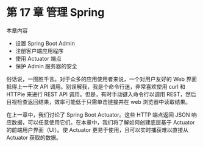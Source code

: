 # 第 17 章 管理 Spring

本章内容

* 设置 Spring Boot Admin
* 注册客户端应用程序
* 使用 Actuator 端点
* 保护 Admin 服务器的安全

俗话说，一图胜千言。对于众多的应用使用者来说，一个对用户友好的 Web 界面抵得上一千次 API 调用。别误解我，我是个命令行迷，非常喜欢使用 curl 和 HTTPie 来进行 REST API 调用。但是，有时手动键入命令行以调用 REST，然后目视检查返回结果，效率可能低于只需单击链接并在 web 浏览器中读取结果。

在上一章中，我们讨论了 Spring Boot Actuator。这些 HTTP 端点返回 JSON 响应数据，可以任意使用它们。在本章中，我们将了解如何创建底层基于 Actuator 的前端用户界面（UI）。使 Actuator 更易于使用，且可以实时捕获难以直接从 Actuator 获取的数据。

